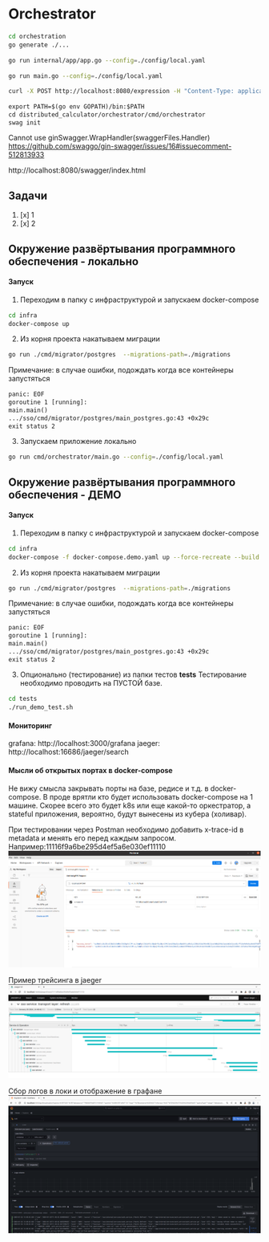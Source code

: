 # Orchestrator

``` bash 
cd orchestration
go generate ./...
```

``` bash 
go run internal/app/app.go --config=./config/local.yaml
```
``` bash 
go run main.go --config=./config/local.yaml
```
``` bash 
curl -X POST http://localhost:8080/expression -H "Content-Type: application/json" -d '{"expression": "2*2+3"}'
``` 

``` 
export PATH=$(go env GOPATH)/bin:$PATH
cd distributed_calculator/orchestrator/cmd/orchestrator
swag init
``` 

Cannot use ginSwagger.WrapHandler(swaggerFiles.Handler)
https://github.com/swaggo/gin-swagger/issues/16#issuecomment-512813933

http://localhost:8080/swagger/index.html



## Задачи 
1. [x] 1
2. [x] 2


## Окружение развёртывания программного обеспечения - локально

#### Запуск
1. Переходим в папку с инфраструктурой и запускаем docker-compose
``` bash 
cd infra
docker-compose up
```

2. Из корня проекта накатываем миграции
```bash
go run ./cmd/migrator/postgres  --migrations-path=./migrations 
```
Примечание: в случае ошибки, подождать когда все контейнеры запустяться
```
panic: EOF
goroutine 1 [running]:
main.main()
.../sso/cmd/migrator/postgres/main_postgres.go:43 +0x29c
exit status 2
```
3. Запускаем приложение локально
```bash
go run cmd/orchestrator/main.go --config=./config/local.yaml
```

## Окружение развёртывания программного обеспечения - ДЕМО

#### Запуск
1. Переходим в папку с инфраструктурой и запускаем docker-compose 
``` bash 
cd infra
docker-compose -f docker-compose.demo.yaml up --force-recreate --build
```

2. Из корня проекта накатываем миграции
```bash
go run ./cmd/migrator/postgres  --migrations-path=./migrations 
```
Примечание: в случае ошибки, подождать когда все контейнеры запустяться
```
panic: EOF
goroutine 1 [running]:
main.main()
.../sso/cmd/migrator/postgres/main_postgres.go:43 +0x29c
exit status 2
```



3. Опционально (тестирование) из папки тестов **tests**
Тестирование необходимо проводить на ПУСТОЙ базе.  
```bash 
cd tests
./run_demo_test.sh 
```

#### Мониторинг
grafana: http://localhost:3000/grafana 
jaeger: http://localhost:16686/jaeger/search

#### Мысли об открытых портах в docker-compose
Не вижу смысла закрывать порты на базе, редисе и т.д. в docker-compose.
В проде врятли кто будет использовать docker-compose на 1 машине. Скорее всего 
это будет k8s или еще какой-то оркестратор, а stateful приложения, вероятно, будут
вынесены из кубера (холивар). 

При тестировании через Postman необходимо добавить x-trace-id в metadata и 
менять его перед каждым запросом.
Например:11116f9a6be295d4ef5a6e030ef11110
![postman.png](docs%2Fpostman.png)


Пример трейсинга в jaeger
![jaeger.png](docs%2Fjaeger.png)


Сбор логов в локи и отображение в графане
![loki-grafana.png](docs%2Floki-grafana.png)

